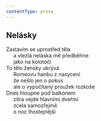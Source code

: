 ```yaml
---
contentType: prose
---
```


## Nelásky

Zastavím se uprostřed těla  
     a vlezlá neláska mě předběhne  
     jako na kolotoči  
To tělo žensky ukrývá  
     Romeovu hanbu z nasycení  
     že nešlo jen o pokus  
     ale o vypočítaný proužek rozkoše  
Dnes hloupne pod balkónem  
     zítra vejde hlavními dveřmi  
     zcela samozřejmě  
     o noc lhostejnější
